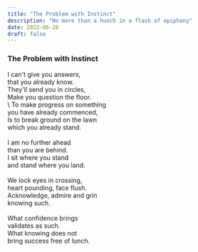 ```yaml
---
title: "The Problem with Instinct"
description: "No more than a hunch in a flash of epiphany"
date: 2022-06-28
draft: false
---
```



### The Problem with Instinct

I can't give you answers, \
that you already know. \
They'll send you in circles, \
Make you question the floor. \
\ 
To make progress on something \
you have already commenced, \
Is to break ground on the lawn \
which you already stand. \
\
I am no further ahead \
than you are behind. \
I sit where you stand \
and stand where you land. \
\
We lock eyes in crossing, \
heart pounding, face flush. \
Acknowledge, admire  and grin \
knowing such. \
\
What confidence brings \
validates as such. \
What knowing does not \
bring success free of lunch.

